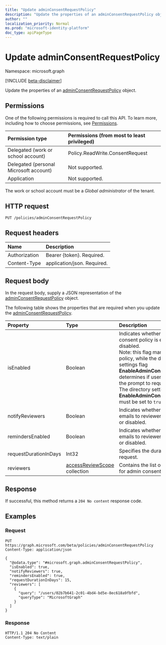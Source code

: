 ```yaml
---
title: "Update adminConsentRequestPolicy"
description: "Update the properties of an adminConsentRequestPolicy object."
author: ""
localization_priority: Normal
ms.prod: "microsoft-identity-platform"
doc_type: apiPageType
---
```


# Update adminConsentRequestPolicy
Namespace: microsoft.graph

[!INCLUDE [beta-disclaimer](../../includes/beta-disclaimer.md)]

Update the properties of an [adminConsentRequestPolicy](../resources/adminconsentrequestpolicy.md) object.

## Permissions
One of the following permissions is required to call this API. To learn more, including how to choose permissions, see [Permissions](/graph/permissions-reference).

|Permission type|Permissions (from most to least privileged)|
|:---|:---|
|Delegated (work or school account)|Policy.ReadWrite.ConsentRequest |
|Delegated (personal Microsoft account)|Not supported.|
|Application|Not supported.|

The work or school account must be a *Global administrator* of the tenant.

## HTTP request

<!-- {
  "blockType": "ignored"
}
-->
``` http
PUT /policies/adminConsentRequestPolicy
```

## Request headers
|Name|Description|
|:---|:---|
|Authorization|Bearer {token}. Required.|
|Content-Type|application/json. Required.|

## Request body
In the request body, supply a JSON representation of the [adminConsentRequestPolicy](../resources/adminconsentrequestpolicy.md) object.

The following table shows the properties that are required when you update the [adminConsentRequestPolicy](../resources/adminconsentrequestpolicy.md).

|Property|Type|Description|
|:---|:---|:---|
|isEnabled|Boolean|Indicates whether the admin consent policy is enabled or disabled.<br>Note: this flag manages the policy, while the directory settings flag **EnableAdminConsentRequests** determines if users are shown the prompt to request access. The directory settings flag **EnableAdminConsentRequests** must be set to `true`.|
|notifyReviewers|Boolean|Indicates whether reminder emails to reviewers is enabled or disabled. |
|remindersEnabled|Boolean|Indicates whether reminder emails to reviewers is enabled or disabled. |
|requestDurationInDays|Int32|Specifies the duration of the request. |
|reviewers|[accessReviewScope](../resources/accessreviewscope.md) collection|Contains the list of reviewers for admin consent. |



## Response

If successful, this method returns a `204 No content` response code.

## Examples

### Request
<!-- {
  "blockType": "request",
  "name": "update_adminconsentrequestpolicy"
}
-->
``` http
PUT https://graph.microsoft.com/beta/policies/adminConsentRequestPolicy
Content-Type: application/json

{
  "@odata.type": "#microsoft.graph.adminConsentRequestPolicy",
  "isEnabled": true,
  "notifyReviewers": true,
  "remindersEnabled": true,
  "requestDurationInDays": 15,
  "reviewers": [
    {
      "query": "/users/02b7b641-2c01-4bd4-bd5e-8ec618a9fbfd",
      "queryType": "MicrosoftGraph"
    }
  ]
}
```


### Response
<!-- {
  "blockType": "response",
  "truncated": true
}
-->
``` http
HTTP/1.1 204 No Content
Content-Type: text/plain
```

